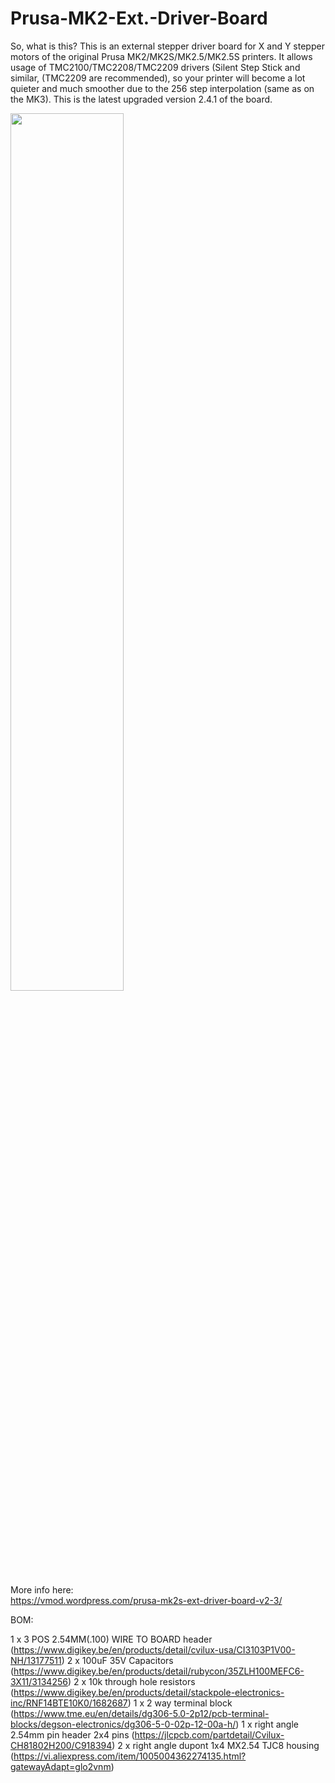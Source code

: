 # Prusa-MK2-Ext.-Driver-Board
So, what is this? This is an external stepper driver board for X and Y stepper motors of the original Prusa MK2/MK2S/MK2.5/MK2.5S printers. It allows usage of TMC2100/TMC2208/TMC2209 drivers (Silent Step Stick and similar, (TMC2209 are recommended), so your printer will become a lot quieter and much smoother due to the 256 step interpolation (same as on the MK3). This is the latest upgraded version 2.4.1 of the board.  

<img src="https://vmod.files.wordpress.com/2020/10/1.jpg" width=60%>

More info here:  
https://vmod.wordpress.com/prusa-mk2s-ext-driver-board-v2-3/

BOM:

1 x 3 POS 2.54MM(.100) WIRE TO BOARD header (https://www.digikey.be/en/products/detail/cvilux-usa/CI3103P1V00-NH/13177511)
2 x 100uF 35V Capacitors (https://www.digikey.be/en/products/detail/rubycon/35ZLH100MEFC6-3X11/3134256)
2 x 10k through hole resistors (https://www.digikey.be/en/products/detail/stackpole-electronics-inc/RNF14BTE10K0/1682687)
1 x 2 way terminal block (https://www.tme.eu/en/details/dg306-5.0-2p12/pcb-terminal-blocks/degson-electronics/dg306-5-0-02p-12-00a-h/)
1 x right angle 2.54mm pin header 2x4 pins (https://jlcpcb.com/partdetail/Cvilux-CH81802H200/C918394)
2 x right angle dupont 1x4 MX2.54 TJC8 housing (https://vi.aliexpress.com/item/1005004362274135.html?gatewayAdapt=glo2vnm)

